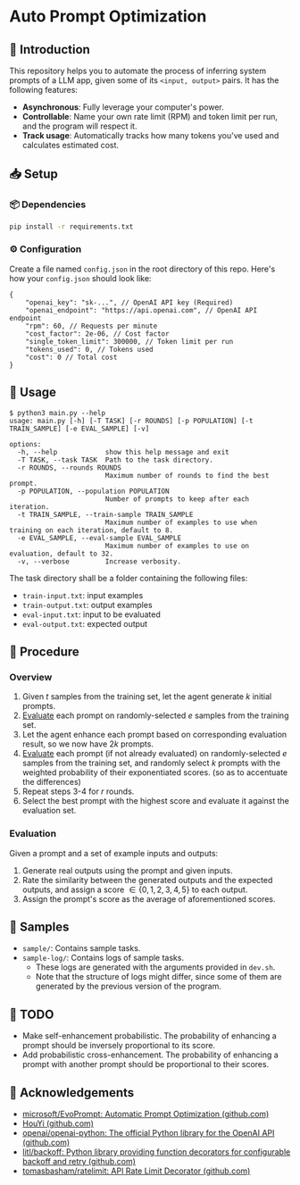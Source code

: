 # Auto Prompt Optimization

## 🤔 Introduction

This repository helps you to automate the process of inferring system prompts of a LLM app, given some of its `<input, output>` pairs. It has the following features:

- **Asynchronous**: Fully leverage your computer's power.
- **Controllable**: Name your own rate limit (RPM) and token limit per run, and the program will respect it.
- **Track usage**: Automatically tracks how many tokens you've used and calculates estimated cost.

## 📥 Setup

### 📦 Dependencies

```bash
pip install -r requirements.txt
```

### ⚙️ Configuration

Create a file named `config.json` in the root directory of this repo. Here's how your `config.json` should look like:

```jsonc
{
    "openai_key": "sk-...", // OpenAI API key (Required)
    "openai_endpoint": "https://api.openai.com", // OpenAI API endpoint
    "rpm": 60, // Requests per minute
    "cost_factor": 2e-06, // Cost factor
    "single_token_limit": 300000, // Token limit per run
    "tokens_used": 0, // Tokens used
    "cost": 0 // Total cost
}
```

## 📖 Usage

```text
$ python3 main.py --help
usage: main.py [-h] [-T TASK] [-r ROUNDS] [-p POPULATION] [-t TRAIN_SAMPLE] [-e EVAL_SAMPLE] [-v]

options:
  -h, --help            show this help message and exit
  -T TASK, --task TASK  Path to the task directory.
  -r ROUNDS, --rounds ROUNDS
                        Maximum number of rounds to find the best prompt.
  -p POPULATION, --population POPULATION
                        Number of prompts to keep after each iteration.
  -t TRAIN_SAMPLE, --train-sample TRAIN_SAMPLE
                        Maximum number of examples to use when training on each iteration, default to 8.
  -e EVAL_SAMPLE, --eval-sample EVAL_SAMPLE
                        Maximum number of examples to use on evaluation, default to 32.
  -v, --verbose         Increase verbosity.
```

The task directory shall be a folder containing the following files:

- `train-input.txt`: input examples
- `train-output.txt`: output examples
- `eval-input.txt`: input to be evaluated
- `eval-output.txt`: expected output

## 🔄️ Procedure

### Overview

1. Given $t$ samples from the training set, let the agent generate $k$ initial prompts.
2. [Evaluate](#evaluation) each prompt on randomly-selected $e$ samples from the training set.
3. Let the agent enhance each prompt based on corresponding evaluation result, so we now have $2k$ prompts.
4. [Evaluate](#evaluation) each prompt (if not already evaluated) on randomly-selected $e$ samples from the training set, and randomly select $k$ prompts with the weighted probability of their exponentiated scores. (so as to accentuate the differences)
5. Repeat steps 3-4 for $r$ rounds.
6. Select the best prompt with the highest score and evaluate it against the evaluation set.

### Evaluation

Given a prompt and a set of example inputs and outputs:

1. Generate real outputs using the prompt and given inputs.
2. Rate the similarity between the generated outputs and the expected outputs, and assign a score $\in\{0, 1, 2, 3, 4, 5\}$ to each output.
3. Assign the prompt's score as the average of aforementioned scores.

## 🧪 Samples

- `sample/`: Contains sample tasks.
- `sample-log/`: Contains logs of sample tasks.
  - These logs are generated with the arguments provided in `dev.sh`.
  - Note that the structure of logs might differ, since some of them are generated by the previous version of the program.

## 📃 TODO

- Make self-enhancement probabilistic. The probability of enhancing a prompt should be inversely proportional to its score.
- Add probabilistic cross-enhancement. The probability of enhancing a prompt with another prompt should be proportional to their scores.

## 🎉 Acknowledgements

- [microsoft/EvoPrompt: Automatic Prompt Optimization (github.com)](https://github.com/microsoft/EvoPrompt)
- [HouYi (github.com)](https://github.com/LLMSecurity/HouYi)
- [openai/openai-python: The official Python library for the OpenAI API (github.com)](https://github.com/openai/openai-python)
- [litl/backoff: Python library providing function decorators for configurable backoff and retry (github.com)](https://github.com/litl/backoff)
- [tomasbasham/ratelimit: API Rate Limit Decorator (github.com)](https://github.com/tomasbasham/ratelimit)
